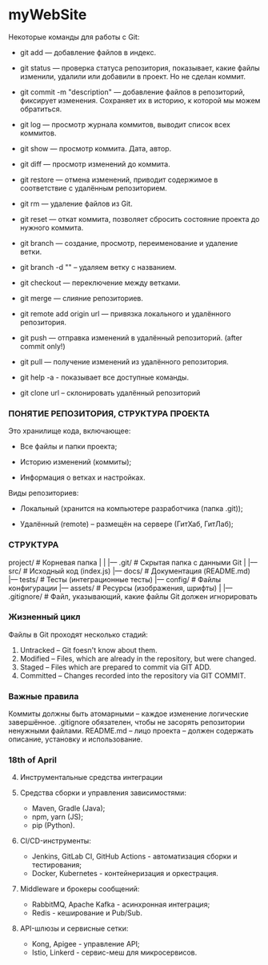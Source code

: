 # myWebSite
Некоторые команды для работы с Git:

- git add — добавление файлов в индекс. 

- git status — проверка статуса репозитория, показывает, какие файлы изменили, удалили или добавили в проект. Но не сделан коммит.

- git commit -m "description" — добавление файлов в репозиторий, фиксирует изменения. Сохраняет их в историю, к которой мы можем обратиться.

- git log — просмотр журнала коммитов, выводит список всех коммитов. 

- git show — просмотр коммита. Дата, автор.

- git diff — просмотр изменений до коммита. 

- git restore — отмена изменений, приводит содержимое в соответствие с удалённым репозиторием. 

- git rm — удаление файлов из Git. 

- git reset — откат коммита, позволяет сбросить состояние проекта до нужного коммита. 

- git branch — создание, просмотр, переименование и удаление ветки. 

- git branch -d "" – удаляем ветку с названием.

- git checkout — переключение между ветками. 

- git merge — слияние репозиториев. 

- git remote add origin url — привязка локального и удалённого репозитория. 

- git push — отправка изменений в удалённый репозиторий. (after commit only!)

- git pull — получение изменений из удалённого репозитория. 

- git help -a - показывает все доступные команды.

- git clone url – склонировать удалённый репозиторий

### ПОНЯТИЕ РЕПОЗИТОРИЯ, СТРУКТУРА ПРОЕКТА

Это хранилище кода, включающее:

- Все файлы и папки проекта;

- Историю изменений (коммиты);

- Информация о ветках и настройках.

Виды репозиториев:

- Локальный (хранится на компьютере разработчика (папка .git));

- Удалённый (remote) – размещён на сервере (ГитХаб, ГитЛаб);

### СТРУКТУРА

project/     # Корневая папка
|
|
|–– .git/    # Скрытая папка с данными Git
|
|–– src/     # Исходный код (index.js)
|–– docs/    # Документация (README.md)
|–– tests/   # Тесты (интеграционные тесты)
|–– config/  # Файлы конфигурации
|–– assets/  # Ресурсы (изображения, шрифты)
|
|–– .gitignore/   # Файл, указывающий, какие файлы Git должен игнорировать

### Жизненный цикл

Файлы в Git проходят несколько стадий:
1. Untracked – Git foesn't know about them.
2. Modified – Files, which are already in the repository, but were changed.
3. Staged – Files which are prepared to commit via GIT ADD.
4. Committed – Changes recorded into the repository via GIT COMMIT.

### Важные правила

Коммиты должны быть атомарными – каждое изменение логические завершённое.
.gitignore обязателен, чтобы не засорять репозитории ненужными файлами.
README.md – лицо проекта – должен содержать описание, установку и использование.

### 18th of April

4. Инструментальные средства интеграции
1. Средства сборки и управления зависимостями:
   - Maven, Gradle (Java);
   - npm, yarn (JS);
   - pip (Python).

2. CI/CD-инструменты:
   - Jenkins, GitLab CI, GitHub Actions - автоматизация сборки и тестирования;
   - Docker, Kubernetes - контейнеризация и оркестрация.

3. Middleware и брокеры сообщений:
   - RabbitMQ, Apache Kafka - асинхронная интеграция;
   - Redis - кеширование и Pub/Sub.

4. API-шлюзы и сервисные сетки:
   - Kong, Apigee - управление API;
   - Istio, Linkerd - сервис-меш для микросервисов.
